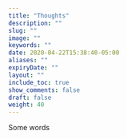 ```yaml
---
title: "Thoughts"
description: ""
slug: ""
image: ""
keywords: ""
date: 2020-04-22T15:38:40-05:00
aliases: ""
expiryDate: ""
layout: ""
include_toc: true
show_comments: false
draft: false
weight: 40
---
```


Some words